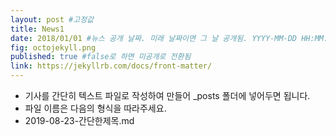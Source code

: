```yaml
---
layout: post #고정값
title: News1
date: 2018/01/01 #뉴스 공개 날짜. 미래 날짜이면 그 날 공개됨. YYYY-MM-DD HH:MM:SS +/-TTTT
fig: octojekyll.png
published: true #false로 하면 미공개로 전환됨
link: https://jekyllrb.com/docs/front-matter/
---
```


- 기사를 간단히 텍스트 파일로 작성하여 만들어 \_posts 폴더에 넣어두면 됩니다.
- 파일 이름은 다음의 형식을 따라주세요.
- 2019-08-23-간단한제목.md
